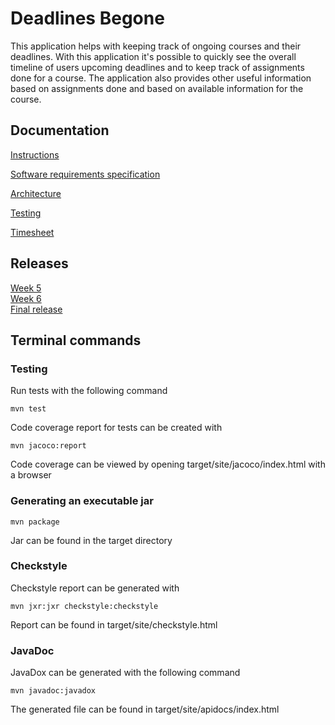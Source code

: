 # Deadlines Begone    

This application helps with keeping track of ongoing courses and their deadlines. With this application it's possible to quickly see the overall timeline of users upcoming deadlines and to keep track of assignments done for a course. The application also provides other useful information based on assignments done and based on available information for the course.  

## Documentation  
[Instructions](https://github.com/Darake/deadlines-begone/blob/master/documentation/instructions.md)  

[Software requirements specification](https://github.com/Darake/deadlines-begone/blob/master/documentation/Software%20requirements%20specification.md) 

[Architecture](https://github.com/Darake/deadlines-begone/blob/master/documentation/architecture.md)  

[Testing](https://github.com/Darake/deadlines-begone/blob/master/documentation/testing.md)  

[Timesheet](https://github.com/Darake/deadlines-begone/blob/master/documentation/timesheet.md)  

## Releases  
[Week 5](https://github.com/Darake/deadlines-begone/releases/tag/week5)  
[Week 6](https://github.com/Darake/deadlines-begone/releases/tag/week6)  
[Final release](https://github.com/Darake/deadlines-begone/releases/tag/1.0)  

## Terminal commands  

### Testing  
Run tests with the following command  

```mvn test```  

Code coverage report for tests can be created with  

```mvn jacoco:report```  

Code coverage can be viewed by opening target/site/jacoco/index.html with a browser  

### Generating an executable jar  

```mvn package```  

Jar can be found in the target directory  

### Checkstyle  

Checkstyle report can be generated with  

```mvn jxr:jxr checkstyle:checkstyle```  

Report can be found in target/site/checkstyle.html  

### JavaDoc  

JavaDox can be generated with the following command  

``` mvn javadoc:javadox ```  

The generated file can be found in target/site/apidocs/index.html
